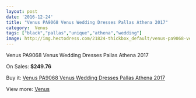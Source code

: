 ```yaml
---
layout: post
date: '2016-12-24'
title: "Venus PA9068 Venus Wedding Dresses Pallas Athena 2017"
category:  Venus
tags: ["black","pallas","unique","athena","wedding"]
image: http://img.hectodress.com/21824-thickbox_default/venus-pa9068-venus-wedding-dresses-pallas-athena-2013.jpg
---
```

Venus PA9068 Venus Wedding Dresses Pallas Athena 2017

On Sales: **$249.76**
<a href="https://www.hectodress.com/-venus/10112-venus-pa9068-venus-wedding-dresses-pallas-athena-2013.html"><amp-img layout="responsive" width="600" height="600" src="//img.hectodress.com/21824-thickbox_default/venus-pa9068-venus-wedding-dresses-pallas-athena-2013.jpg" alt="Venus PA9068 Venus Wedding Dresses Pallas Athena 2017 0" /></a>
<a href="https://www.hectodress.com/-venus/10112-venus-pa9068-venus-wedding-dresses-pallas-athena-2013.html"><amp-img layout="responsive" width="600" height="600" src="//img.hectodress.com/21825-thickbox_default/venus-pa9068-venus-wedding-dresses-pallas-athena-2013.jpg" alt="Venus PA9068 Venus Wedding Dresses Pallas Athena 2017 1" /></a>

Buy it: [Venus PA9068 Venus Wedding Dresses Pallas Athena 2017](https://www.hectodress.com/-venus/10112-venus-pa9068-venus-wedding-dresses-pallas-athena-2013.html "Venus PA9068 Venus Wedding Dresses Pallas Athena 2017")

View more: [ Venus](https://www.hectodress.com/167--venus " Venus")
